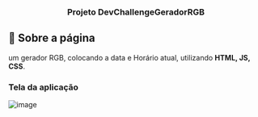 <h3 align="center">
  Projeto DevChallengeGeradorRGB
</h3>

## :rocket: Sobre a página

um gerador RGB, colocando a data e Horário atual, utilizando **HTML, JS, CSS**.

### Tela da aplicação

![image](https://github.com/JonanthaW/Projeto-DevChallengeGeradorRGB/blob/main/assets/example1.jpg)
